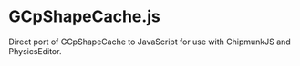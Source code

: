 GCpShapeCache.js
================

Direct port of GCpShapeCache to JavaScript for use with ChipmunkJS and PhysicsEditor.